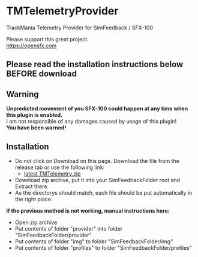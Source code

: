 # TMTelemetryProvider
TrackMania Telemetry Provider for SimFeedback / SFX-100

Please support this great project.  
https://opensfx.com

## Please read the installation instructions below BEFORE download 

## Warning  
**Unpredicted movement of you SFX-100 could happen at any time when this plugin is enabled.**  
I am not responsible of any damages caused by usage of this plugin!  
**You have been warned!**

## Installation
- Do not click on Download on this page. Download the file from the release tab or use the following link:
  - [latest TMTelemetry.zip](https://github.com/ashupp/TMTelemetryProvider/releases/latest/download/TMTelemetry.zip)
- Download zip archive, put it into your SimFeedbackFolder root and Extract there.  
- As the directorys should match, each file should be put automatically in the right place.  

**If the previous method is not working, manual instructions here:**     
- Open zip archive
- Put contents of folder "provider" into folder "SimFeedbackFolder/provider"  
- Put contents of folder "img" to folder "SimFeedbackFolder/img"  
- Put contents of folder "profiles" to folder "SimFeedbackFolder/profiles"  
